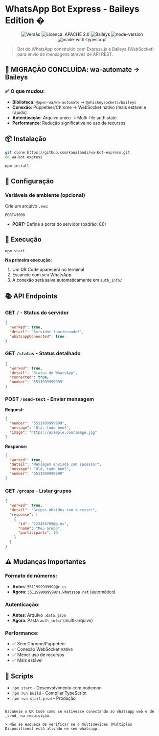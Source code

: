 # WhatsApp Bot Express - Baileys Edition �

<p align="center">
<img alt="Versão" src="https://img.shields.io/badge/version-2.0-blue.svg?cacheSeconds=2592000" />
<img alt="Licença: APACHE 2.0" src="https://img.shields.io/badge/License-APACHE 2.0-yellow.svg" />
<img alt="Baileys" src="https://img.shields.io/badge/Baileys-WebSocket-green"/>
<img alt="node-version" src="https://img.shields.io/badge/node-%3E%3D16-brightgreen"/>
<img alt="made-with-typescript" src="https://img.shields.io/badge/Made%20with-TypeScript-blue.svg"/>
</p>

> Bot do WhatsApp construído com Express.js e Baileys (WebSocket) para envio de mensagens através de API REST.

## 🚀 **MIGRAÇÃO CONCLUÍDA: wa-automate → Baileys**

### ✅ **O que mudou:**
- **Biblioteca**: `@open-wa/wa-automate` → `@whiskeysockets/baileys`
- **Conexão**: Puppeteer/Chrome → WebSocket nativo (mais estável e rápido)
- **Autenticação**: Arquivo único → Multi-file auth state
- **Performance**: Redução significativa no uso de recursos

## 📦 Instalação

```bash
git clone https://github.com/kaualandi/wa-bot-express.git
cd wa-bot-express
```

```bash
npm install
```

## 🔧 Configuração

### Variáveis de ambiente (opcional)

Crie um arquivo `.env`:

```env
PORT=3000
```

- **PORT:** Define a porta do servidor (padrão: 80)

## 🚀 Execução

```bash
npm start
```

**Na primeira execução:**
1. Um QR Code aparecerá no terminal
2. Escaneie com seu WhatsApp
3. A conexão será salva automaticamente em `auth_info/`

## 📚 API Endpoints

### GET `/` - Status do servidor
```json
{
  "worked": true,
  "detail": "Servidor funcionando!",
  "whatsappConnected": true
}
```

### GET `/status` - Status detalhado
```json
{
  "worked": true,
  "detail": "Status do WhatsApp",
  "connected": true,
  "number": "5511999999999"
}
```

### POST `/send-text` - Enviar mensagem

**Request:**
```json
{
  "number": "5511999999999",
  "message": "Olá, tudo bem?",
  "image": "https://example.com/image.jpg"
}
```

**Response:**
```json
{
  "worked": true,
  "detail": "Mensagem enviada com sucesso!",
  "message": "Olá, tudo bem?",
  "number": "5511999999999"
}
```

### GET `/groups` - Listar grupos
```json
{
  "worked": true,
  "detail": "Grupos obtidos com sucesso!",
  "response": [
    {
      "id": "123456789@g.us",
      "name": "Meu Grupo",
      "participants": 10
    }
  ]
}
```

## ⚠️ Mudanças Importantes

### Formato de números:
- **Antes**: `5511999999999@c.us`
- **Agora**: `5511999999999@s.whatsapp.net` (automático)

### Autenticação:
- **Antes**: Arquivo `.data.json`
- **Agora**: Pasta `auth_info/` (multi-arquivo)

### Performance:
- ✅ Sem Chrome/Puppeteer
- ✅ Conexão WebSocket nativa
- ✅ Menor uso de recursos
- ✅ Mais estável

## 🔧 Scripts

- `npm start` - Desenvolvimento com nodemon
- `npm run build` - Compilar TypeScript
- `npm run start:prod` - Produção
```

Escaneie o QR Code como se estivesse conectando ao whatsapp web e dê _send_ na requisição.

> Não se esqueça de verificar se o multidevices (Multiplos Dispositivos) está ativado em seu whatsapp.
